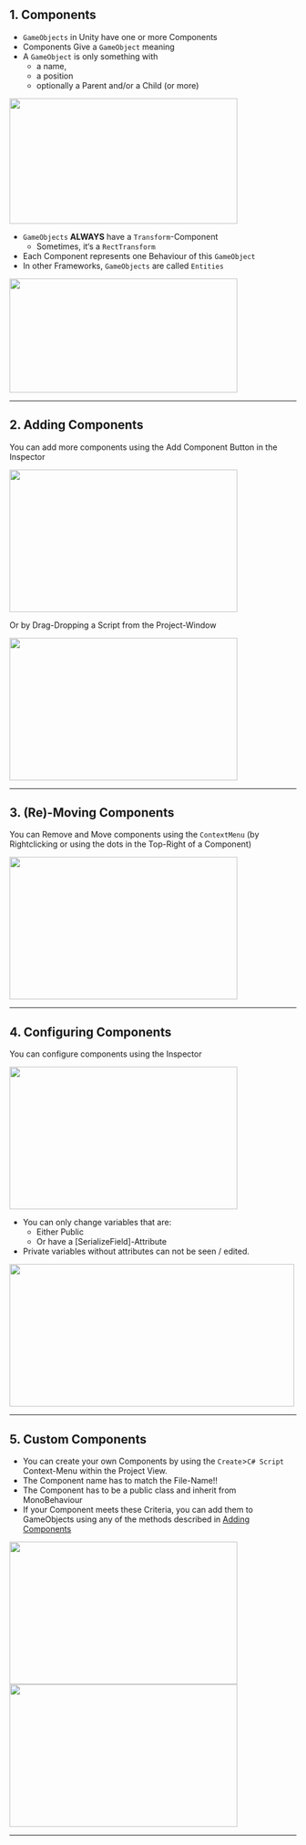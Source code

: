 ## 1. Components

- `GameObjects` in Unity have one or more Components
- Components Give a `GameObject` meaning
- A `GameObject` is only something with 
  - a name, 
  - a position 
  - optionally a Parent and/or a Child (or more)

<img src="https://user-images.githubusercontent.com/7360266/137622846-6ab6d44e-494e-4aeb-ab4c-411b15dcefc2.png" width="400" height="220">

- `GameObjects` **ALWAYS** have a `Transform`-Component
  - Sometimes, it‘s a `RectTransform`
- Each Component represents one Behaviour of this `GameObject`
- In other Frameworks, `GameObjects` are called `Entities`
  
<img src="https://user-images.githubusercontent.com/7360266/137622851-5ba41a62-a267-48e3-88e5-a8b74ca42814.png" width="400" height="200">


---

## 2. Adding Components

You can add more components using the Add Component Button in the Inspector

<img src="https://user-images.githubusercontent.com/7360266/137623173-425211b4-f46c-4dee-ad97-1873dd46ab6a.png" width="400" height="250">

Or by Drag-Dropping a Script from the Project-Window

<img src="https://user-images.githubusercontent.com/7360266/137623183-0c25a99d-fd89-4364-9ad3-50fcc4a5c2d7.png" width="400" height="250">

---

## 3. (Re)-Moving Components
You can Remove and Move components using the `ContextMenu` (by Rightclicking or using the dots in the Top-Right of a Component)

<img src="https://user-images.githubusercontent.com/7360266/137623263-5cd3ca6f-5d00-4c35-9f41-e15debf4be80.png" width="400" height="250">


---

## 4. Configuring Components

You can configure components using the Inspector

<img src="https://user-images.githubusercontent.com/7360266/137623350-43f8d49f-5d57-4b18-a9aa-1da4a71b344d.png" width="400" height="250">

- You can only change variables that are:
  - Either Public
  - Or have a [SerializeField]-Attribute
- Private variables without attributes can not be seen / edited.

<img src="https://user-images.githubusercontent.com/7360266/137623355-1aae4a5e-b12a-4004-99ab-bd71cd0ae8ad.png" width="500" height="250">



---

## 5. Custom Components

- You can create your own Components by using the `Create`>`C# Script` Context-Menu within the Project View.
- The Component name has to match the File-Name!!
- The Component has to be a public class and inherit from MonoBehaviour
- If your Component meets these Criteria, you can add them to GameObjects using any of the methods described in [Adding Components](#adding-compponents)
<img src="https://user-images.githubusercontent.com/7360266/137623409-dd6d61d7-13ee-416f-b20c-324a32341776.png" width="400" height="250">

<img src="https://user-images.githubusercontent.com/7360266/137623411-db0bc147-2921-457a-8a21-c34ca52339e8.png" width="400" height="250">


---
